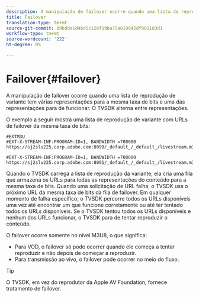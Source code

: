 ```yaml
---
description: A manipulação de failover ocorre quando uma lista de reprodução de variante tem várias representações para a mesma taxa de bits e uma das representações para de funcionar. O TVSDK alterna entre representações.
title: Failover
translation-type: tm+mt
source-git-commit: 89bdda1d4bd5c126f19ba75a819942df901183d1
workflow-type: tm+mt
source-wordcount: '222'
ht-degree: 0%

---
```



# Failover{#failover}

A manipulação de failover ocorre quando uma lista de reprodução de variante tem várias representações para a mesma taxa de bits e uma das representações para de funcionar. O TVSDK alterna entre representações.

O exemplo a seguir mostra uma lista de reprodução de variante com URLs de failover da mesma taxa de bits:

```
#EXTM3U
#EXT-X-STREAM-INF:PROGRAM-ID=1, BANDWIDTH =700000
https://sj2slu225.corp.adobe.com:8090/_default_/_default_/livestream.m3u8   

#EXT-X-STREAM-INF:PROGRAM-ID=1, BANDWIDTH =700000
https://sj2slu225.corp.adobe.com:8091/_default_/_default_/livestream.m3u8
```

Quando o TVSDK carrega a lista de reprodução da variante, ela cria uma fila que armazena os URLs para todas as representações do conteúdo para a mesma taxa de bits. Quando uma solicitação de URL falha, o TVSDK usa o próximo URL da mesma taxa de bits da fila de failover. Em qualquer momento de falha específico, o TVSDK percorre todos os URLs disponíveis uma vez até encontrar um que funcione corretamente ou até ter tentado todos os URLs disponíveis. Se o TVSDK tentou todos os URLs disponíveis e nenhum dos URLs funcionar, o TVSDK para de tentar reproduzir o conteúdo.

O failover ocorre somente no nível M3U8, o que significa:

* Para VOD, o failover só pode ocorrer quando ele começa a tentar reproduzir e não depois de começar a reproduzir.
* Para transmissão ao vivo, o failover pode ocorrer no meio do fluxo.

>[!TIP]
>
>O TVSDK, em vez do reprodutor da Apple AV Foundation, fornece tratamento de failover.

